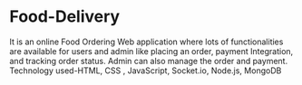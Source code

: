 # Food-Delivery
It is an online Food Ordering Web application where lots of functionalities are available for users and admin like placing an order, payment Integration, and tracking order status. Admin can also manage the order and payment. Technology used-HTML, CSS , JavaScript, Socket.io, Node.js, MongoDB
